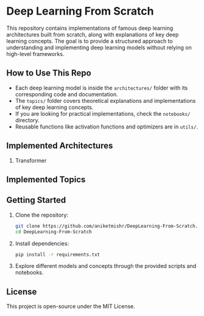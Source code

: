 # Deep Learning From Scratch

This repository contains implementations of famous deep learning architectures built from scratch, along with explanations of key deep learning concepts. The goal is to provide a structured approach to understanding and implementing deep learning models without relying on high-level frameworks.

## How to Use This Repo
- Each deep learning model is inside the `architectures/` folder with its corresponding code and documentation.
- The `topics/` folder covers theoretical explanations and implementations of key deep learning concepts.
- If you are looking for practical implementations, check the `notebooks/` directory.
- Reusable functions like activation functions and optimizers are in `utils/`.


## Implemented Architectures

1. Transformer

## Implemented Topics



## Getting Started
1. Clone the repository:
   ```bash
   git clone https://github.com/aniketmishr/DeepLearning-From-Scratch.git
   cd DeepLearning-From-Scratch
   ```
2. Install dependencies:
   ```bash
   pip install -r requirements.txt
   ```
3. Explore different models and concepts through the provided scripts and notebooks.

## License
This project is open-source under the MIT License.

